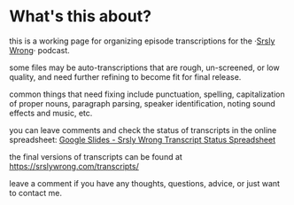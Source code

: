# What's this about?

this is a working page for organizing episode transcriptions for the ·[Srsly Wrong](https://srslywrong.com/)· podcast.

some files may be auto-transcriptions that are rough, un-screened, or low quality, and need further refining to become fit for final release.

common things that need fixing include punctuation, spelling, capitalization of proper nouns, paragraph parsing, speaker identification, noting sound effects and music, etc.

you can leave comments and check the status of transcripts in the online spreadsheet: [Google Slides - Srsly Wrong Transcript Status Spreadsheet](https://docs.google.com/spreadsheets/d/1NZRCbGlVOYUe-U29SthfSbojiDl4q_13pikidC31nxw/edit?usp=sharing)

the final versions of transcripts can be found at https://srslywrong.com/transcripts/

leave a comment if you have any thoughts, questions, advice, or just want to contact me.
